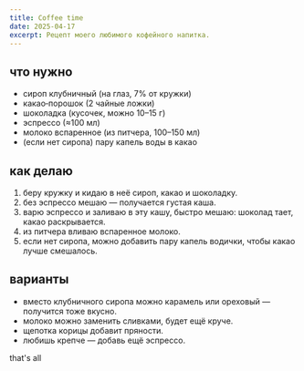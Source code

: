 ```yaml
---
title: Coffee time
date: 2025-04-17
excerpt: Рецепт моего любимого кофейного напитка.
---
```


## что нужно

- сироп клубничный (на глаз, 7% от кружки)
- какао‑порошок (2 чайные ложки)
- шоколадка (кусочек, можно 10–15 г)
- эспрессо (≈100 мл)
- молоко вспаренное (из питчера, 100–150 мл)
- (если нет сиропа) пару капель воды в какао

## как делаю

1. беру кружку и кидаю в неё сироп, какао и шоколадку.
2. без эспрессо мешаю — получается густая каша.
3. варю эспрессо и заливаю в эту кашу, быстро мешаю: шоколад тает, какао раскрывается.
4. из питчера вливаю вспаренное молоко.
5. если нет сиропа, можно добавить пару капель водички, чтобы какао лучше смешалось.

## варианты

- вместо клубничного сиропа можно карамель или ореховый — получится тоже вкусно.
- молоко можно заменить сливками, будет ещё круче.
- щепотка корицы добавит пряности.
- любишь крепче — добавь ещё эспрессо.

that's all

